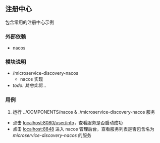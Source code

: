 ## 注册中心
包含常用的注册中心示例

### 外部依赖
* nacos

### 模块说明
* /microservice-discovery-nacos
  * nacos 实现
* *todo: 其他实现...*

### 用例
1. 运行 ../COMPONENTS/nacos & ./microservice-discovery-nacos 服务
  * 点击 [localhost:8080/user/info](http://localhost:8080/user/info{:target="_blank"})，查看服务是否启动成功 
  * 点击 [localhost:8848](http://localhost:8848{:target="_blank"}) 进入 nacos 管理后台，查看服务列表是否包含名为 *microservice-discovery-nacos* 的服务
  